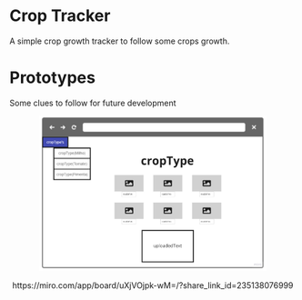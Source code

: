 # Crop Tracker

A simple crop growth tracker to follow some crops growth.

# Prototypes

Some clues to follow for future development






<p align="center">
    <img width="400" src="./images/cropTrackerPrototype.jpg" alt="Crop Tracker Prototype">
</p>
<p align="center">
    https://miro.com/app/board/uXjVOjpk-wM=/?share_link_id=235138076999
</p>
